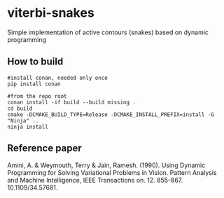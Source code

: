 # viterbi-snakes
Simple implementation of active contours (snakes) based on dynamic programming

## How to build

```
#install conan, needed only once
pip install conan

#from the repo root
conan install -if build --build missing .
cd build
cmake -DCMAKE_BUILD_TYPE=Release -DCMAKE_INSTALL_PREFIX=install -G "Ninja" ..
ninja install 

```

## Reference paper

Amini, A. & Weymouth, Terry & Jain, Ramesh. (1990). Using Dynamic Programming for Solving Variational Problems in Vision. Pattern Analysis and Machine Intelligence, IEEE Transactions on. 12. 855-867. 10.1109/34.57681. 

